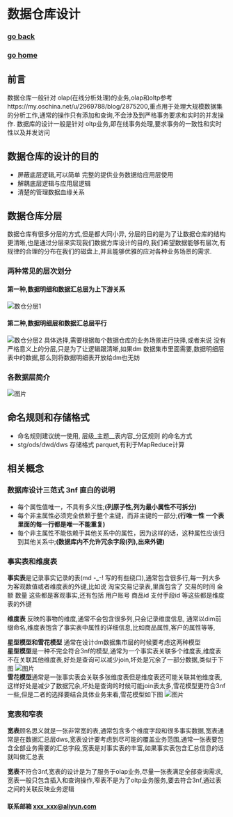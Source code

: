 # 数据仓库设计 
### [go back](/x2q/database/database)      
### [go home](/x2q)       
## 前言 
数据仓库一般针对 olap(在线分析处理)的业务,olap和oltp参考https://my.oschina.net/u/2969788/blog/2875200,重点用于处理大规模数据集的分析工作,通常的操作只有添加和查询,不会涉及到严格事务要求和实时的并发操作.
数据库的设计一般是针对 oltp业务,即在线事务处理,要求事务的一致性和实时性以及并发访问

## 数据仓库的设计的目的

+ 屏蔽底层逻辑,可以简单 完整的提供业务数据给应用层使用
+ 解耦底层逻辑与应用层逻辑
+ 清楚的管理数据血缘关系

## 数据仓库分层
数据仓库有很多分层的方式,但是都大同小异, 分层的目的是为了让数据仓库的结构更清晰,也是通过分层来实现我们数据方库设计的目的,我们希望数据能够有层次,有规律的合理的分布在我们的磁盘上,并且能够优雅的应对各种业务场景的需求.

### 两种常见的层次划分
#### 第一种,数据明细和数据汇总层为上下游关系
![数仓分层1](/static/img/171700_3nUA_2969788.png)
#### 第二种,数据明细层和数据汇总层平行
![数仓分层2](/static/img/172123_F3sO_2969788.png)
具体选择,需要根据每个数据仓库的业务场景进行抉择,或者来说 没有严格意义上的分层,只是为了让逻辑跟清晰,如果dm 数据集市里面需要,数据明细层表中的数据,那么则将数据明细表开放给dm也无妨
### 各数据层简介
![图片](/static/img/174111_a3eL_2969788.png)

## 命名规则和存储格式
+ 命名规则建议统一使用,  层级_主题__表内容_分区规则  的命名方式
+ stg/ods/dwd/dws 存储格式 parquet,有利于MapReduce计算

## 相关概念
### 数据库设计三范式 3nf 直白的说明
+ 每个属性值唯一，不具有多义性;**(列原子性,列为最小属性不可拆分)**
+ 每个非主属性必须完全依赖于整个主键，而非主键的一部分;**(行唯一性 一个表里面的每一行都是唯一不能重复)**
+ 每个非主属性不能依赖于其他关系中的属性，因为这样的话，这种属性应该归到其他关系中;**(数据库内不允许冗余字段(列),出来外键)**

### 事实表和维度表
**事实表**是记录事实记录的表(md -_-! 写的有些绕口),通常包含很多行,每一列大多为客观数值或者维度表的外键,比如说 淘宝交易记录表,里面包含了 交易的时间 金额 数量 这些都是客观事实,还有包括 用户账号 商品id 支付手段id 等这些都是维度表的外键  
  
**维度表** 反映的事物的维度,通常不会包含很多列,只会记录维度信息, 通常以dim前缀命名,维度表饱含了事实表中属性的详细信息,比如商品属性,客户的属性等等,
  
**星型模型和雪花模型** 通常在设计dm数据集市层的时候要考虑这两种模型    
**星型模型**是一种不完全符合3nf的模型,通常为一个事实表关联多个维度表,维度表不在关联其他维度表,好处是查询可以减少join,坏处是冗余了一部分数据,类似于下图
![图片](/static/img/7ae5b3a0720050177436aa229c57c1e424f.jpg)  
**雪花模型**通常是一张事实表会关联多张维度表但是维度表还可能关联其他维度表,这样好处是减少了数据冗余,坏处是查询的时候可能join表太多,雪花模型更符合3nf一些,但是二者的选择要结合具体业务来看,雪花模型如下图
![图片](/static/img/56ab2166d34435bad6fb7b4337d469f3c9c.jpg)  
### 宽表和窄表
**宽表**顾名思义就是一张非常宽的表,通常包含多个维度字段和很多事实数据,宽表通常是在数据汇总层dws,宽表设计要考虑到尽可能的覆盖业务范围,通常一张表要包含全部业务需要的汇总字段,宽表是对事实表的丰富,如果事实表包含汇总信息的话就叫做汇总表  
  
**宽表**不符合3nf,宽表的设计是为了服务于olap业务,尽量一张表满足全部查询需求,宽表一般只包含插入和查询操作,窄表不是为了oltp业务服务,要去符合3nf,通过表之间的关联反映业务逻辑  
















#### 联系邮箱 xxx_xxx@aliyun.com

